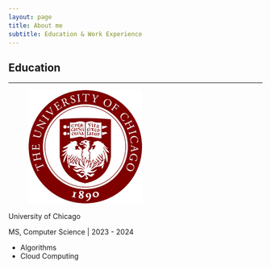 ```yaml
---
layout: page
title: About me
subtitle: Education & Work Experience
---
```


<section class="section">
  <div class="container">
    <h1 class="title has-text-centered">Education</h1>
    <hr />
    <div class="card">
      <div class="card-content">
        <div class="media">
          <div class="media-left">
            <figure class="image is-48x48">
              <img src="assets/img/education/uchicago.png" alt="University of Chicago logo" />
            </figure>
          </div>
          <div class="content">
            <p class="title is-4">University of Chicago</p>
            <p class="subtitle is-6">MS, Computer Science | 2023 - 2024</p>
            <ul>
              <li>Algorithms</li>
              <li>Cloud Computing</li>
              <!-- Add more courses as needed -->
            </ul>
          </div>
        </div>
      </div>
    </div>
    <!-- Repeat the card structure for other education entries -->
  </div>
</section>
